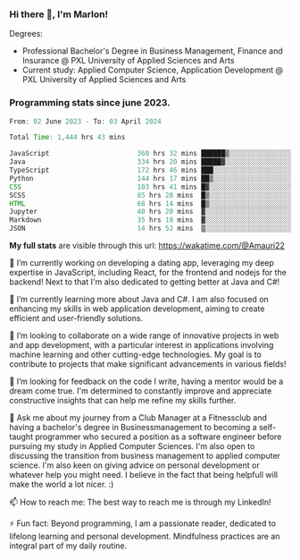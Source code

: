 
### Hi there 👋, I'm Marlon!

Degrees: 
- Professional Bachelor's Degree in Business Management, Finance and Insurance @ PXL University of Applied Sciences and Arts
- Current study: Applied Computer Science, Application Development @ PXL University of Applied Sciences and Arts

### Programming stats since june 2023.
<!--START_SECTION:waka-->

```java
From: 02 June 2023 - To: 03 April 2024

Total Time: 1,444 hrs 43 mins

JavaScript                      360 hrs 32 mins ██████▒░░░░░░░░░░░░░░░░░░   24.89 %
Java                            334 hrs 20 mins █████▓░░░░░░░░░░░░░░░░░░░   23.08 %
TypeScript                      172 hrs 46 mins ███░░░░░░░░░░░░░░░░░░░░░░   11.93 %
Python                          144 hrs 17 mins ██▒░░░░░░░░░░░░░░░░░░░░░░   09.96 %
CSS                             103 hrs 41 mins █▓░░░░░░░░░░░░░░░░░░░░░░░   07.16 %
SCSS                            85 hrs 28 mins  █▒░░░░░░░░░░░░░░░░░░░░░░░   05.90 %
HTML                            68 hrs 14 mins  █▒░░░░░░░░░░░░░░░░░░░░░░░   04.71 %
Jupyter                         40 hrs 20 mins  ▓░░░░░░░░░░░░░░░░░░░░░░░░   02.79 %
Markdown                        35 hrs 10 mins  ▓░░░░░░░░░░░░░░░░░░░░░░░░   02.43 %
JSON                            14 hrs 52 mins  ▒░░░░░░░░░░░░░░░░░░░░░░░░   01.03 %
```

<!--END_SECTION:waka-->
**My full stats** are visible through this url: https://wakatime.com/@Amauri22



🔭 I’m currently working on developing a dating app, leveraging my deep expertise in JavaScript, including React, for the frontend and nodejs for the backend! Next to that I'm also dedicated to getting better at Java and C#!

🌱 I’m currently learning more about Java and C#. I am also focused on enhancing my skills in web application development, aiming to create efficient and user-friendly solutions.

👯 I’m looking to collaborate on a wide range of innovative projects in web and app development, with a particular interest in applications involving machine learning and other cutting-edge technologies. My goal is to contribute to projects that make significant advancements in various fields!

🤔 I’m looking for feedback on the code I write, having a mentor would be a dream come true. I'm determined to constantly improve and appreciate constructive insights that can help me refine my skills further.

💬 Ask me about my journey from a Club Manager at a Fitnessclub and having a bachelor's degree in Businessmanagement to becoming a self-taught programmer who secured a position as a software engineer before pursuing my study in Applied Computer Sciences. I'm also open to discussing the transition from business management to applied computer science. I'm also keen on giving advice on personal development or whatever help you might need. I believe in the fact that being helpfull will make the world a lot nicer. :)

📫 How to reach me: The best way to reach me is through my LinkedIn!

⚡ Fun fact: Beyond programming, I am a passionate reader, dedicated to lifelong learning and personal development. Mindfulness practices are an integral part of my daily routine.


